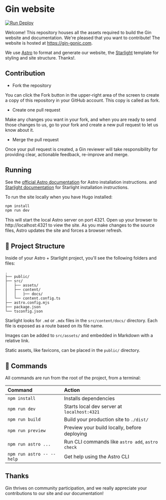 # Gin website

[![Run Deploy](https://github.com/gin-gonic/website/actions/workflows/node.yml/badge.svg)](https://github.com/gin-gonic/website/actions/workflows/node.yml)

Welcome! This repository houses all the assets required to build the Gin website and documentation. We're pleased that you want to contribute! The website is hosted at https://gin-gonic.com.

We use [Astro](https://astro.build) to format and generate our website, the [Starlight](https://starlight.astro.build) template for styling and site structure. Thanks!.

## Contribution

- Fork the repository

You can click the Fork button in the upper-right area of the screen to create a copy of this repository in your GitHub account. This copy is called as fork.

- Create one pull request

Make any changes you want in your fork, and when you are ready to send those changes to us, go to your fork and create a new pull request to let us know about it.

- Merge the pull request

Once your pull request is created, a Gin reviewer will take responsibility for providing clear, actionable feedback, re-improve and merge.

## Running

See the [official Astro documentation](https://docs.astro.build/en/getting-started) for Astro installation instructions. and [Starlight documentation](https://starlight.astro.build/getting-started) for Starlight installation instructions.

To run the site locally when you have Hugo installed:

```sh
npm install
npm run dev
```

This will start the local Astro server on port 4321. Open up your browser to http://localhost:4321 to view the site. As you make changes to the source files, Astro updates the site and forces a browser refresh.

## 🚀 Project Structure

Inside of your Astro + Starlight project, you'll see the following folders and files:

```
.
├── public/
├── src/
│   ├── assets/
│   ├── content/
│   │   ├── docs/
│   └── content.config.ts
├── astro.config.mjs
├── package.json
└── tsconfig.json
```

Starlight looks for `.md` or `.mdx` files in the `src/content/docs/` directory. Each file is exposed as a route based on its file name.

Images can be added to `src/assets/` and embedded in Markdown with a relative link.

Static assets, like favicons, can be placed in the `public/` directory.

## 🧞 Commands

All commands are run from the root of the project, from a terminal:

| Command                   | Action                                           |
| :------------------------ | :----------------------------------------------- |
| `npm install`             | Installs dependencies                            |
| `npm run dev`             | Starts local dev server at `localhost:4321`      |
| `npm run build`           | Build your production site to `./dist/`          |
| `npm run preview`         | Preview your build locally, before deploying     |
| `npm run astro ...`       | Run CLI commands like `astro add`, `astro check` |
| `npm run astro -- --help` | Get help using the Astro CLI                     |

## Thanks

Gin thrives on community participation, and we really appreciate your contributions to our site and our documentation!
